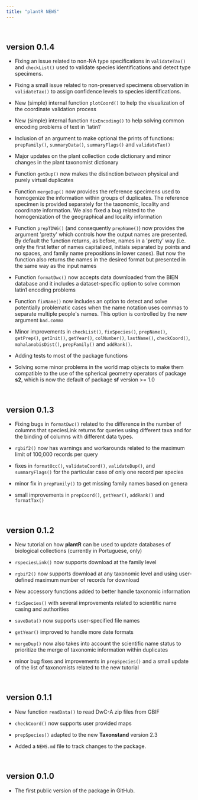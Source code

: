 ```yaml
---
title: "plantR NEWS"
---
```


<br/>

## version 0.1.4

* Fixing an issue related to non-NA type specifications in `validateTax()` and
`checkList()` used to validate species identifications and detect type
specimens.

* Fixing a small issue related to non-preserved specimens observation in
`validateTax()` to assign confidence levels to species identifications. 

* New (simple) internal function `plotCoord()` to help the
visualization of the coordinate validation process

* New (simple) internal function `fixEncoding()` to help solving 
common encoding problems of text in 'latin1'

* Inclusion of an argument to make optional the prints of functions:
`prepFamily()`, `summaryData()`, `summaryFlags()` and `validateTax()`

* Major updates on the plant collection code dictionary and minor changes in
the plant taxonomist dictionary

* Function `getDup()` now makes the distinction between physical and purely
virtual duplicates

* Function `mergeDup()` now provides the reference specimens used to homogenize
the information within groups of duplicates. The reference specimen is provided
separately for the taxonomic, locality and coordinate information. We also fixed
a bug related to the homogenization of the geographical and locality information

* Function `prepTDWG()` (and consequently `prepName()`) now provides the
argument 'pretty' which controls how the output names are presented. By default
the function returns, as before, names in a 'pretty' way (i.e. only the first
letter of names capitalized, initials separated by points and no spaces, and
family name prepositions in lower cases). But now the function also returns the
names in the desired format but presented in the same way as the input names

* Function `formatDwc()` now accepts data downloaded from the BIEN database and
it includes a dataset-specific option to solve common latin1 encoding problems

* Function `fixName()` now includes an option to detect and solve potentially
problematic cases when the name notation uses commas to separate multiple
people's names. This option is controlled by the new argument `bad.comma`

* Minor improvements in `checkList()`, `fixSpecies()`, `prepName()`,
`getPrep()`, `getInit()`, `getYear()`, `colNumber()`, `lastName()`,
`checkCoord()`, `mahalanobisDist()`, `prepFamily()` and `addRank()`.

* Adding tests to most of the package functions

* Solving some minor problems in the world map objects to make them compatible
to the use of the spherical geometry operators of package __s2__, which is now
the default of package __sf__ version >= 1.0



<br/>

## version 0.1.3

* Fixing bugs in `formatDwc()` related to the difference in the number of
columns that speciesLink returns for queries using different taxa and for the
binding of columns with different data types.

* `rgbif2()` now has warnings and workarounds related to the maximum limit of
100,000 records per query

* fixes in `formatOcc()`, `validateCoord()`, `validateDup()`, and
`summaryFlags()` for the particular case of only one record per species

* minor fix in `prepFamily()` to get missing family names based on genera

* small improvements in `prepCoord()`, `getYear()`, `addRank()` and
`formatTax()`


<br/>

## version 0.1.2

* New tutorial on how __plantR__ can be used to update databases of biological
collections (currently in Portuguese, only)

* `rspeciesLink()` now supports download at the family level

* `rgbif2()` now supports download at any taxonomic level and using user-defined 
maximum number of records for download

* New accessory functions added to better handle taxonomic information

* `fixSpecies()` with several improvements related to scientific name casing and
authorities

* `saveData()` now supports user-specified file names

* `getYear()` improved to handle more date formats

* `mergeDup()` now also takes into account the scientific name status to
prioritize the merge of taxonomic information within duplicates

* minor bug fixes and improvements in `prepSpecies()` and a small update of the
list of taxonomists related to the new tutorial 


<br/>

## version 0.1.1

* New function `readData()` to read DwC-A zip files from GBIF

* `checkCoord()` now supports user provided maps

* `prepSpecies()` adapted to the new __Taxonstand__ version 2.3

* Added a `NEWS.md` file to track changes to the package.


<br/>

## version 0.1.0

* The first public version of the package in GitHub.
